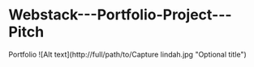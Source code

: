 # Webstack---Portfolio-Project---Pitch
Portfolio
![Alt text](http://full/path/to/Capture lindah.jpg "Optional title")
